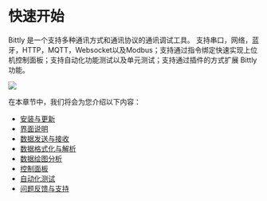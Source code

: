 # 快速开始

Bittly 是一个支持多种通讯方式和通讯协议的通讯调试工具。 支持串口，网络，蓝牙，HTTP，MQTT，Websocket以及Modbus；支持通过指令绑定快速实现上位机控制面板；支持自动化功能测试以及单元测试；支持通过插件的方式扩展 Bittly 功能。

![](/res/2022111712200301.png)

在本章节中，我们将会为您介绍以下内容：

-  [安装与更新](/manual/quick-start/install)
-  [界面说明](/manual/quick-start/ui-layout)
-  [数据发送与接收](/manual/quick-start/send-receive)
-  [数据格式化与解析](/manual/quick-start/structural-format)
-  [数据绘图分析](/manual/quick-start/plotter)
-  [控制面板](/manual/quick-start/panel)
-  [自动化测试](/manual/quick-start/testing)
-  [问题反馈与支持](/manual/quick-start/feedback)